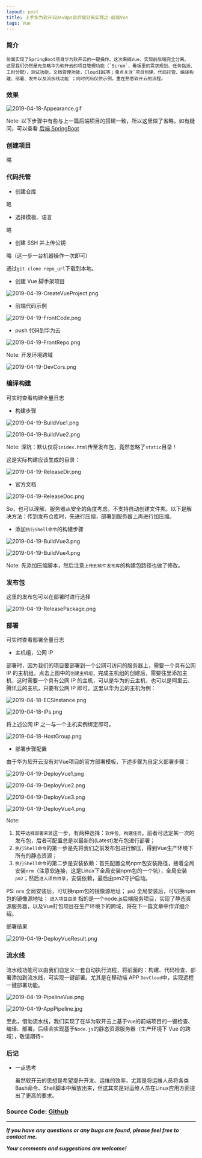 ```yaml
---
layout: post
title: 上手华为软开云DevOps前后端分离实践之-前端Vue
tags: Vue
---
```


### 简介

    前面实现了SpringBoot项目华为软开云的一键操作。这次来搞Vue，实现前后端完全分离。
    这里我们仍然是先忽略华为软开云的项目管理功能（`Scrum`，看板里的需求规划、任务指派、工时分配），测试功能，文档管理功能，CloudIDE等；重点关注`项目创建、代码托管、编译构建、部署、发布以及流水线功能`；同时代码仅供示例，重在熟悉软开云的流程。

### 效果

![2019-04-18-Appearance.gif](https://github.com/heartsuit/heartsuit.github.io/raw/master/pictures/2019-04-18-Appearance.gif)

Note: 以下步骤中有些与上一篇后端项目的搭建一致，所以这里做了省略，如有疑问，可以查看 [后端 SpringBoot](https://blog.csdn.net/u013810234/article/details/89376466)

### 创建项目

略

### 代码托管

- 创建仓库

略

- 选择模板、语言

略

- 创建 SSH 并上传公钥

略（这一步一台机器操作一次即可）

通过`git clone repo_url`下载到本地。

- 创建 Vue 脚手架项目

![2019-04-19-CreateVueProject.png](https://github.com/heartsuit/heartsuit.github.io/raw/master/pictures/2019-04-19-CreateVueProject.png)

- 前端代码示例

![2019-04-19-FrontCode.png](https://github.com/heartsuit/heartsuit.github.io/raw/master/pictures/2019-04-19-FrontCode.png)

- push 代码到华为云

![2019-04-19-FrontRepo.png](https://github.com/heartsuit/heartsuit.github.io/raw/master/pictures/2019-04-19-FrontRepo.png)

Note: 开发环境跨域

![2019-04-19-DevCors.png](https://github.com/heartsuit/heartsuit.github.io/raw/master/pictures/2019-04-19-DevCors.png)

### 编译构建

可实时查看构建全量日志

- 构建步骤

![2019-04-19-BuildVue1.png](https://github.com/heartsuit/heartsuit.github.io/raw/master/pictures/2019-04-19-BuildVue1.png)

![2019-04-19-BuildVue2.png](https://github.com/heartsuit/heartsuit.github.io/raw/master/pictures/2019-04-19-BuildVue2.png)

Note: 深坑：默认仅将`inidex.html`传至发布包，竟然忽略了`static`目录！

这是实际构建应该生成的目录：

![2019-04-19-ReleaseDir.png](https://github.com/heartsuit/heartsuit.github.io/raw/master/pictures/2019-04-19-ReleaseDir.png)

- 官方文档

![2019-04-19-ReleaseDoc.png](https://github.com/heartsuit/heartsuit.github.io/raw/master/pictures/2019-04-19-ReleaseDoc.png)

So，也可以理解，服务器从安全的角度考虑，不支持自动创建文件夹。以下是解决方法：传到发布仓库时，先进行压缩，部署到服务器上再进行加压缩。

- 添加`执行Shell命令`的构建步骤

![2019-04-19-BuildVue3.png](https://github.com/heartsuit/heartsuit.github.io/raw/master/pictures/2019-04-19-BuildVue3.png)

![2019-04-19-BuildVue4.png](https://github.com/heartsuit/heartsuit.github.io/raw/master/pictures/2019-04-19-BuildVue4.png)

Note: 先添加压缩脚本，然后注意`上传到软件发布库`的构建包路径也做了修改。

### 发布包

这里的发布包可以在部署时进行选择

![2019-04-19-ReleasePackage.png](https://github.com/heartsuit/heartsuit.github.io/raw/master/pictures/2019-04-19-ReleasePackage.png)

### 部署

可实时查看部署全量日志

- 主机组，公网 IP

部署时，因为我们的项目要部署到一个公网可访问的服务器上，需要一个具有公网 IP 的主机组。点击上图中的`创建主机组`，完成主机组的创建后，需要往里添加主机，这时需要一个具有公网 IP 的主机，可以是华为的云主机，也可以是阿里云、腾讯云的主机，只要有公网 IP 即可。这里以华为云的主机为例：

![2019-04-18-ECSInstance.png](https://github.com/heartsuit/heartsuit.github.io/raw/master/pictures/2019-04-18-ECSInstance.png)

![2019-04-18-IPs.png](https://github.com/heartsuit/heartsuit.github.io/raw/master/pictures/2019-04-18-IPs.png)

将上述公网 IP 之一与一个主机实例绑定即可。

![2019-04-18-HostGroup.png](https://github.com/heartsuit/heartsuit.github.io/raw/master/pictures/2019-04-18-HostGroup.png)

- 部署步骤配置

由于华为软开云没有对Vue项目的官方部署模板，下述步骤为自定义部署步骤：

![2019-04-19-DeployVue1.png](https://github.com/heartsuit/heartsuit.github.io/raw/master/pictures/2019-04-19-DeployVue1.png)

![2019-04-19-DeployVue2.png](https://github.com/heartsuit/heartsuit.github.io/raw/master/pictures/2019-04-19-DeployVue2.png)

![2019-04-19-DeployVue3.png](https://github.com/heartsuit/heartsuit.github.io/raw/master/pictures/2019-04-19-DeployVue3.png)

![2019-04-19-DeployVue4.png](https://github.com/heartsuit/heartsuit.github.io/raw/master/pictures/2019-04-19-DeployVue4.png)

Note:
1. 其中`选择部署来源`这一步，有两种选择：`软件包`，`构建任务`。前者可选定某一次的发布包，后者可配置总是以最新的(Latest)发布包进行部署；
2. `执行Shell命令`的第一步是先将我们之前发布包进行解压，得到Vue生产环境下所有的静态资源；
3. `执行Shell命令`的第二步是安装依赖：首先配置全局npm包安装路径，接着全局安装`nrm`（注意软连接，这是Linux下全局安装npm包的一个坑），全局安装`pm2`；然后`进入项目目录`，安装依赖，最后由pm2守护启动。

PS: 
`nrm` 全局安装后，可切换npm包的镜像源地址；
`pm2` 全局安装后，可切换npm包的镜像源地址；
`进入项目目录` 指的是一个node.js后端服务项目，实现了静态资源服务器，以及Vue打包项目在生产环境下的跨域，将在下一篇文章中作详细介绍。

部署结果

![2019-04-19-DeployVueResult.png](https://github.com/heartsuit/heartsuit.github.io/raw/master/pictures/2019-04-19-DeployVueResult.png)

### 流水线

流水线功能可以由我们自定义一套自动执行流程，将前面的：构建、代码检查、部署添加到流水线，可实现一键部署。尤其是在移动端 APP `DevCloud`中，实现远程一键部署功能。

![2019-04-19-PipelineVue.png](https://github.com/heartsuit/heartsuit.github.io/raw/master/pictures/2019-04-19-PipelineVue.png)

![2019-04-19-AppPipeline.jpg](https://github.com/heartsuit/heartsuit.github.io/raw/master/pictures/2019-04-19-AppPipeline.jpg)

至此，借助流水线，我们实现了在华为软开云上基于`Vue`的前端项目的一键检查、编译、部署。后续会实现基于`Node.js`的静态资源服务器（生产环境下 Vue 的跨域），敬请期待~


### 后记

- 一点思考

    虽然软开云的思想是希望提升开发、运维的效率，尤其是将运维人员将各类Bash命令、Shell脚本中解放出来，但这其实是对运维人员在Linux应用方面提出了更高的要求。

### Source Code: [Github](https://github.com/heartsuit/devcloud-vue)

---

**_If you have any questions or any bugs are found, please feel free to contact me._**

**_Your comments and suggestions are welcome!_**
